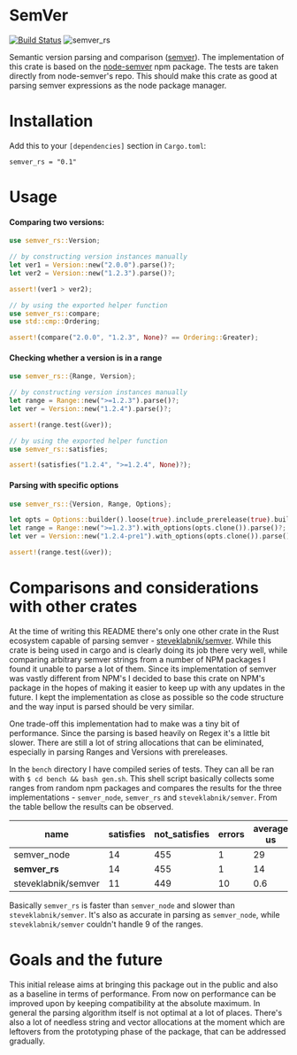 # SemVer

[![Build Status](https://travis-ci.org/gngeorgiev/semver_rs.svg?branch=master)](https://travis-ci.org/gngeorgiev/semver_rs) ![semver_rs](https://docs.rs/semver_rs/badge.svg)

Semantic version parsing and comparison ([semver](https://semver.org/)). The implementation of this crate is based on the
[node-semver](https://github.com/npm/node-semver#readme) npm package. The tests are taken directly
from node-semver's repo. This should make this crate as good at parsing semver expressions as the
node package manager.

# Installation

Add this to your `[dependencies]` section in `Cargo.toml`:

```
semver_rs = "0.1"
```

# Usage

#### Comparing two versions:
```rust
use semver_rs::Version;

// by constructing version instances manually
let ver1 = Version::new("2.0.0").parse()?;
let ver2 = Version::new("1.2.3").parse()?;

assert!(ver1 > ver2);

// by using the exported helper function
use semver_rs::compare;
use std::cmp::Ordering;

assert!(compare("2.0.0", "1.2.3", None)? == Ordering::Greater);
```

#### Checking whether a version is in a range
```rust
use semver_rs::{Range, Version};

// by constructing version instances manually
let range = Range::new(">=1.2.3").parse()?;
let ver = Version::new("1.2.4").parse()?;

assert!(range.test(&ver));

// by using the exported helper function
use semver_rs::satisfies;

assert!(satisfies("1.2.4", ">=1.2.4", None)?);
```

#### Parsing with specific options
```rust
use semver_rs::{Version, Range, Options};

let opts = Options::builder().loose(true).include_prerelease(true).build();
let range = Range::new(">=1.2.3").with_options(opts.clone()).parse()?;
let ver = Version::new("1.2.4-pre1").with_options(opts.clone()).parse()?;

assert!(range.test(&ver));
```

# Comparisons and considerations with other crates

At the time of writing this README there's only one other crate in the Rust ecosystem capable of parsing semver - [steveklabnik/semver](https://github.com/steveklabnik/semver).
While this crate is being used in cargo and is clearly doing its job there very well, while comparing arbitrary semver
strings from a number of NPM packages I found it unable to parse a lot of them. Since its implementation of semver was vastly different
from NPM's I decided to base this crate on NPM's package in the hopes of making it easier to keep up with any updates in the future.
I kept the implementation as close as possible so the code structure and the way input is parsed should be very similar.

One trade-off this implementation had to make was a tiny bit of performance. Since the parsing is based heavily on Regex it's a little bit slower.
There are still a lot of string allocations that can be eliminated, especially in parsing Ranges and Versions with prereleases.

In the `bench` directory I have compiled series of tests. They can all be ran with `$ cd bench && bash gen.sh`.
This shell script basically collects some ranges from random npm packages and compares the results for the three implementations -
`semver_node`, `semver_rs` and `steveklabnik/semver`. From the table bellow the results can be observed. 

| name | satisfies | not_satisfies | errors | average us |
| ---- | --------- | ------------- | ------ | ---------- |
| semver_node| 14 | 455 | 1 | 29 |
| **semver_rs** | 14 | 455 | 1 | 14 |
| steveklabnik/semver | 11 | 449 | 10 | 0.6 |

Basically `semver_rs` is faster than `semver_node` and slower than `steveklabnik/semver`. It's also as accurate
in parsing as `semver_node`, while `steveklabnik/semver` couldn't handle 9 of the ranges.

# Goals and the future

This initial release aims at bringing this package out in the public and also as a baseline in terms of performance.
From now on performance can be improved upon by keeping compatibility at the absolute maximum. 
In general the parsing algorithm itself is not optimal at a lot of places. There's also a lot of needless string and vector
allocations at the moment which are leftovers from the prototyping phase of the package, that can be addressed gradually.
